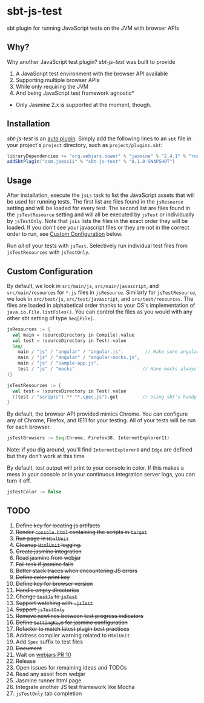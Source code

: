 # sbt-js-test
sbt plugin for running JavaScript tests on the JVM with browser APIs

## Why?

Why another JavaScript test plugin?
*sbt-js-test* was built to provide 

1. A JavaScript test environment with the browser API available
2. Supporting multiple browser APIs
3. While only requiring the JVM
4. And being JavaScript test framework agnostic*

* Only Jasmine 2.x is supported at the moment, though.

## Installation

*sbt-js-test* is an [auto plugin](http://www.scala-sbt.org/0.13/docs/Plugins.html#Using+an+auto+plugin).
Simply add the following lines to an `sbt` file in your project's `project` directory, such as `project/plugins.sbt`:

```scala
libraryDependencies += "org.webjars.bower" % "jasmine" % "2.4.1" % "runtime"
addSbtPlugin("com.joescii" % "sbt-js-test" % "0.1.0-SNAPSHOT")
```

## Usage

After installation, execute the `jsLs` task to list the JavaScript assets that will be used for running tests.
The first list are files found in the `jsResource` setting and will be loaded for every test.
The second list are files found in the `jsTestResource` setting and will all be executed by `jsTest` or individually by `jsTestOnly`.
Note that `jsLs` lists the files in the exact order they will be loaded.
If you don't see your javascript files or they are not in the correct order to run, see [Custom Configuration](#custom-configuration) below.

Run *all* of your tests with `jsTest`.
Selectively run individual test files from `jsTestResources` with `jsTestOnly`.


## Custom Configuration

By default, we look in `src/main/js`, `src/main/javascript`, and `src/main/resources` for `*.js` files in `jsResource`.
Similarly for `jsTestResource`, we look in `src/test/js`, `src/test/javascript`, and `src/test/resources`.
The files are loaded in alphabetical order thanks to your OS's implementation of `java.io.File.listFiles()`.
You can control the files as you would with any other sbt setting of type `Seq[File]`.

```scala
jsResources := {
  val main = (sourceDirectory in Compile).value
  val test = (sourceDirectory in Test).value
  Seq(
    main / "js" / "angular" / "angular.js",        // Make sure angular loads before the mocks
    main / "js" / "angular" / "angular-mocks.js",
    main / "js" / "sample-app.js",
    test / "js" / "mocks"                         // Have mocks always available for jsTestOnly 
)}

jsTestResources := {
  val test = (sourceDirectory in Test).value
  ((test / "scripts") ** "*.spec.js").get         // Using sbt's handy PathFinder
}
```

By default, the browser API provided mimics Chrome.
You can configure any of Chrome, Firefox, and IE11 for your testing.
All of your tests will be run for each browser.

```scala
jsTestBrowsers := Seq(Chrome, Firefox38, InternetExplorer11)
```

Note: if you dig around, you'll find `InternetExplorer8` and `Edge` are defined but they don't work at this time

By default, test output will print to your console in color.
If this makes a mess in your console or in your continuous integration server logs, you can turn it off.

```scala
jsTestColor := false
```

## TODO
1.  ~~Define key for locating js artifacts~~
2.  ~~Render `console.html` containing the scripts in `target`~~
3.  ~~Run page in `HtmlUnit`~~
4.  ~~Cleanup `HtmlUnit` logging.~~
5.  ~~Create jasmine integration~~
6.  ~~Read jasmine from webjar~~
7.  ~~Fail task if jasmine fails~~
8.  ~~Better stack traces when encountering JS errors~~
9.  ~~Define color print key~~
10. ~~Define key for browser version~~
11. ~~Handle empty directories~~
12. ~~Change `testJs` to `jsTest`~~
13. ~~Support watching with `~jsTest`~~
14. ~~Support `jsTestOnly`~~ 
15. ~~Remove newlines between test progress indicators~~
16. ~~Define `SettingKey`s for jasmine configuration~~
17. ~~Refactor to match latest plugin best practices~~
18. Address compiler warning related to `HtmlUnit`
19. Add `Spec` suffix to test files
20. ~~Document~~ 
22. Wait on [webjars PR 10](https://github.com/webjars/webjars-locator-core/pull/10)
21. Release
22. Open issues for remaining ideas and TODOs
23. Read any asset from webjar
24. Jasmine runner html page
25. Integrate another JS test framework like Mocha
26. `jsTestOnly` tab completion